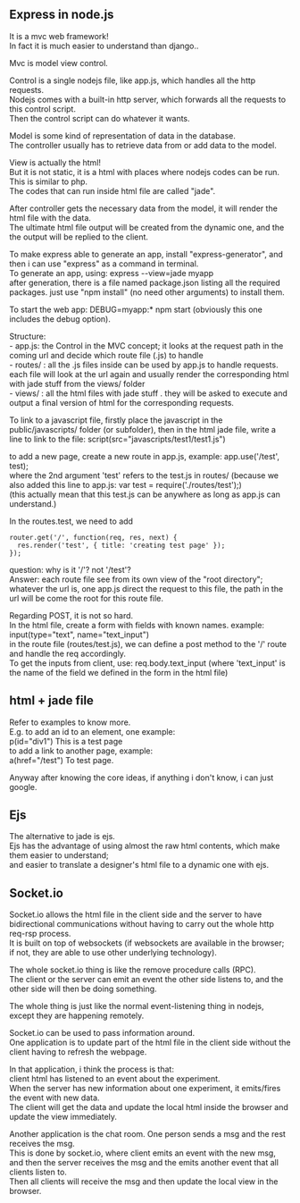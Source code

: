 Express in node.js
--------------------

It is a mvc web framework!  
In fact it is much easier to understand than django..

Mvc is model view control.

Control is a single nodejs file, like app.js, which handles all the http requests.  
Nodejs comes with a built-in http server, which forwards all the requests to this control script.  
Then the control script can do whatever it wants.

Model is some kind of representation of data in the database.  
The controller usually has to retrieve data from or add data to the model.

View is actually the html!  
But it is not static, it is a html with places where nodejs codes can be run.  
This is similar to php.  
The codes that can run  inside html file are called "jade".

After controller gets the necessary data from the model, it will render the html file with the data.  
The ultimate html file output will be created from the dynamic one, 
and the the output will be replied to the client.

To make express able to generate an app, install "express-generator",
and then i can use "express" as a command in terminal.  
To generate an app, using: express --view=jade myapp  
after generation, there is a file named package.json listing all the required packages. just use "npm install" (no need other arguments) to install them.

To start the web app: DEBUG=myapp:* npm start (obviously this one includes the debug option).

Structure:  
	- app.js: the Control in the MVC concept; it looks at the request path in the coming url and decide which route file (.js) to handle  
	- routes/ : all the .js files inside can be used by app.js to handle requests. each file will look at the url again and usually render the corresponding html with jade stuff from the views/ folder  
	- views/ : all the html files with jade stuff . they will be asked to execute and output a final version of html for the corresponding requests.

To link to a javascript file, firstly place the javascript in the public/javascripts/ folder (or subfolder), 
then in the html jade file, write a line to link to the file: script(src="javascripts/test1/test1.js")  

to add a new page, create a new route in app.js, example: app.use('/test', test);  
where the 2nd argument 'test' refers to the test.js in routes/  (because we also added this line to app.js: var test = require('./routes/test');)  
(this actually mean that this test.js can be anywhere as long as app.js can understand.)  

In the routes.test, we need to add  
```
router.get('/', function(req, res, next) {  
  res.render('test', { title: 'creating test page' });  
});
```
question: why is it '/'? not '/test'?   
Answer: each route file see from its own view of the "root directory"; whatever the url is, one app.js direct the request to this file, the path in the url will be come the root for this route file.

Regarding POST, it is not so hard.  
In the html file, create a form with fields with known names. example:  
	input(type="text", name="text_input")  
in the route file (routes/test.js), we can define a post method to the '/' route and handle the req accordingly.  
To get the inputs from client, use: req.body.text_input (where 'text_input' is the name of the field we defined in the form in the html file)


html + jade file
------------------------

Refer to examples to know more.  
E.g. to add an id to an element, one example:   
	p(id="div1") This is a test page  
to add a link to another page, example:  
	a(href="/test") To test page.

Anyway after knowing the core ideas, if anything i don't know, i can just google.


Ejs
-------------------

The alternative to jade is ejs.  
Ejs has the advantage of using almost the raw html contents, which make them easier to understand;  
and easier to translate a designer's html file to a dynamic one with ejs.


Socket.io
-------------

Socket.io allows the html file in the client side and the server to have bidirectional communications without having to carry out the whole http req-rsp process.  
It is built on top of websockets (if websockets are available in the browser; if not, they are able to use other underlying technology).  

The whole socket.io thing is like the remove procedure calls (RPC).  
The client or the server can emit an event the other side listens to, 
and the other side will then be doing something.

The whole thing is just like the normal event-listening thing in nodejs, except they are happening remotely.  

Socket.io can be used to pass information around.  
One application is to update part of the html file in the client side without the client having to refresh the webpage.

In that application, i think the process is that:  
client html has listened to an event about the experiment.  
When the server has new information about one experiment, it emits/fires the event with new data.  
The client will get the data and update the local html inside the browser and update the view immediately.

Another application is the chat room. 
One person sends a msg and the rest receives the msg.  
This is done by socket.io, where client emits an event with the new msg,
and then the server receives the msg and the emits another event that all clients listen to.  
Then all clients will receive the msg and then update the local view in the browser.


